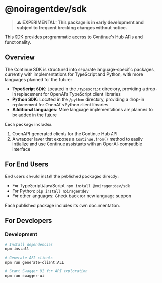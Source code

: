 # @noiragentdev/sdk

> **⚠️ EXPERIMENTAL: This package is in early development and subject to frequent breaking changes without notice.**

This SDK provides programmatic access to Continue's Hub APIs and functionality.

## Overview

The Continue SDK is structured into separate language-specific packages, currently with implementations for TypeScript and Python, with more languages planned for the future:

- **TypeScript SDK**: Located in the `/typescript` directory, providing a drop-in replacement for OpenAI's TypeScript client libraries
- **Python SDK**: Located in the `/python` directory, providing a drop-in replacement for OpenAI's Python client libraries
- **Additional languages**: More language implementations are planned to be added in the future

Each package includes:

1. OpenAPI-generated clients for the Continue Hub API
2. A wrapper layer that exposes a `Continue.from()` method to easily initialize and use Continue assistants with an OpenAI-compatible interface

## For End Users

End users should install the published packages directly:

- For TypeScript/JavaScript: `npm install @noiragentdev/sdk`
- For Python: `pip install noiragentdev`
- For other languages: Check back for new language support

Each published package includes its own documentation.

## For Developers

### Development

```bash
# Install dependencies
npm install

# Generate API clients
npm run generate-client:ALL

# Start Swagger UI for API exploration
npm run swagger-ui
```
